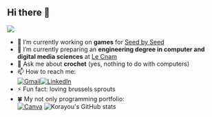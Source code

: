 ## Hi there 👋

<!--
**Korayou/Korayou** is a ✨ _special_ ✨ repository because its `README.md` (this file) appears on your GitHub profile.

Here are some ideas to get you started:

- 🔭 I’m currently working on ...
- 🌱 I’m currently learning ...
- 👯 I’m looking to collaborate on ...
- 🤔 I’m looking for help with ...
- 💬 Ask me about ...
- 📫 How to reach me: ...
- 😄 Pronouns: ...
- ⚡ Fun fact: ...
-->

![](https://komarev.com/ghpvc/?username=Korayou&color=blueviolet&style=for-the-badge)
- 🔭 I’m currently working on **games** for [Seed by Seed](https://seedbyseed.studio/)
- 🌱 I’m currently preparing an **engineering degree in computer and digital media sciences** at [Le Cnam](https://www.cnam-nouvelle-aquitaine.fr/page-site,informatique-et-numerique-ingenieur-informatique-et-multimedia,78)
- 💬 Ask me about **crochet** (yes, nothing to do with computers)
- 📫 How to reach me:\
[![Gmail](https://img.shields.io/badge/Gmail-D14836?style=for-the-badge&logo=gmail&logoColor=white)](mailto:kayyissa@haissous.name)[![LinkedIn](https://img.shields.io/badge/linkedin-%230077B5.svg?style=for-the-badge&logo=linkedin&logoColor=white)](https://www.linkedin.com/in/kayyissa-ha%C3%AFssous-072b08237/)
- ⚡ Fun fact: loving brussels sprouts
- 🍀 My not only programming portfolio:\
[![Canva](https://img.shields.io/badge/Canva-%2300C4CC.svg?style=for-the-badge&logo=Canva&logoColor=white)](https://www.canva.com/design/DAGAPZtIPl4/lRmoQvsAsg6QqP3jbRyQCg/edit?utm_content=DAGAPZtIPl4&utm_campaign=designshare&utm_medium=link2&utm_source=sharebutton)
![Korayou's GitHub stats](https://github-readme-stats.vercel.app/api?username=Korayou&show_icons=true&theme=radical)
